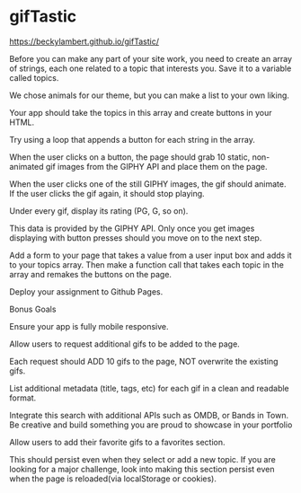 # gifTastic

 https://beckylambert.github.io/gifTastic/

Before you can make any part of your site work, you need to create an array of strings, each one related to a topic that interests you. Save it to a variable called topics.

We chose animals for our theme, but you can make a list to your own liking.



Your app should take the topics in this array and create buttons in your HTML.

Try using a loop that appends a button for each string in the array.



When the user clicks on a button, the page should grab 10 static, non-animated gif images from the GIPHY API and place them on the page.


When the user clicks one of the still GIPHY images, the gif should animate. If the user clicks the gif again, it should stop playing.


Under every gif, display its rating (PG, G, so on).

This data is provided by the GIPHY API.
Only once you get images displaying with button presses should you move on to the next step.



Add a form to your page that takes a value from a user input box and adds it to your topics array. Then make a function call that takes each topic in the array and remakes the buttons on the page.


Deploy your assignment to Github Pages.

Bonus Goals


Ensure your app is fully mobile responsive.


Allow users to request additional gifs to be added to the page.

Each request should ADD 10 gifs to the page, NOT overwrite the existing gifs.



List additional metadata (title, tags, etc) for each gif in a clean and readable format.


Integrate this search with additional APIs such as OMDB, or Bands in Town. Be creative and build something you are proud to showcase in your portfolio


Allow users to add their favorite gifs to a favorites section.

This should persist even when they select or add a new topic.
If you are looking for a major challenge, look into making this section persist even when the page is reloaded(via localStorage or cookies).